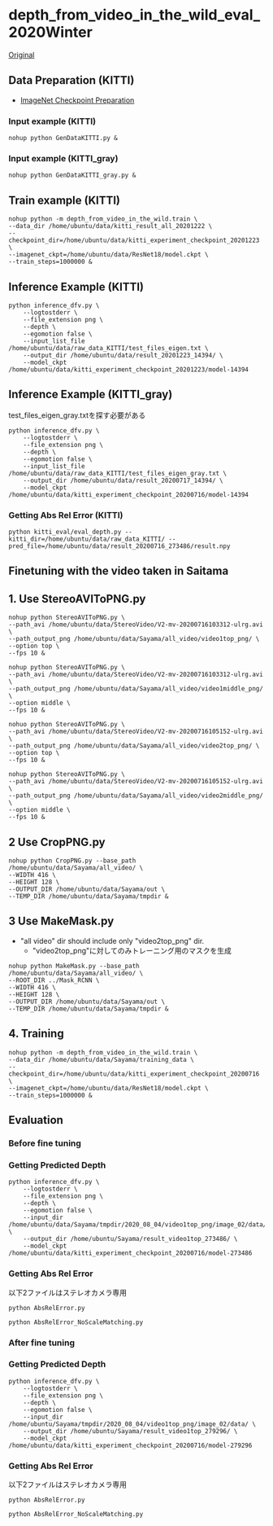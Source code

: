 
# depth_from_video_in_the_wild_eval_2020Winter

[Original](https://github.com/google-research/google-research/tree/master/depth_from_video_in_the_wild)


## Data Preparation (KITTI)

- [ImageNet Checkpoint Preparation](https://github.com/dalgu90/resnet-18-tensorflow)

### Input example (KITTI)

```script
nohup python GenDataKITTI.py &
```
 
### Input example (KITTI_gray)

```script
nohup python GenDataKITTI_gray.py &
```

## Train example (KITTI)

```script
nohup python -m depth_from_video_in_the_wild.train \
--data_dir /home/ubuntu/data/kitti_result_all_20201222 \
--checkpoint_dir=/home/ubuntu/data/kitti_experiment_checkpoint_20201223 \
--imagenet_ckpt=/home/ubuntu/data/ResNet18/model.ckpt \
--train_steps=1000000 &
```

## Inference Example (KITTI)

```shell
python inference_dfv.py \
    --logtostderr \
    --file_extension png \
    --depth \
    --egomotion false \
    --input_list_file /home/ubuntu/data/raw_data_KITTI/test_files_eigen.txt \
    --output_dir /home/ubuntu/data/result_20201223_14394/ \
    --model_ckpt /home/ubuntu/data/kitti_experiment_checkpoint_20201223/model-14394
```

## Inference Example (KITTI_gray)

test_files_eigen_gray.txtを探す必要がある

```shell
python inference_dfv.py \
    --logtostderr \
    --file_extension png \
    --depth \
    --egomotion false \
    --input_list_file /home/ubuntu/data/raw_data_KITTI/test_files_eigen_gray.txt \
    --output_dir /home/ubuntu/data/result_20200717_14394/ \
    --model_ckpt /home/ubuntu/data/kitti_experiment_checkpoint_20200716/model-14394
```

### Getting Abs Rel Error (KITTI)

```shell
python kitti_eval/eval_depth.py --kitti_dir=/home/ubuntu/data/raw_data_KITTI/ --pred_file=/home/ubuntu/data/result_20200716_273486/result.npy
```

## Finetuning with the video taken in Saitama

## 1. Use StereoAVIToPNG.py

```
nohup python StereoAVIToPNG.py \
--path_avi /home/ubuntu/data/StereoVideo/V2-mv-20200716103312-ulrg.avi \
--path_output_png /home/ubuntu/data/Sayama/all_video/video1top_png/ \
--option top \
--fps 10 &
```

```
nohup python StereoAVIToPNG.py \
--path_avi /home/ubuntu/data/StereoVideo/V2-mv-20200716103312-ulrg.avi \
--path_output_png /home/ubuntu/data/Sayama/all_video/video1middle_png/ \
--option middle \
--fps 10 &
```

```
nohuo python StereoAVIToPNG.py \
--path_avi /home/ubuntu/data/StereoVideo/V2-mv-20200716105152-ulrg.avi \
--path_output_png /home/ubuntu/data/Sayama/all_video/video2top_png/ \
--option top \
--fps 10 &
```

```
nohup python StereoAVIToPNG.py \
--path_avi /home/ubuntu/data/StereoVideo/V2-mv-20200716105152-ulrg.avi \
--path_output_png /home/ubuntu/data/Sayama/all_video/video2middle_png/ \
--option middle \
--fps 10 &
```

## 2 Use CropPNG.py

```script
nohup python CropPNG.py --base_path /home/ubuntu/data/Sayama/all_video/ \
--WIDTH 416 \
--HEIGHT 128 \
--OUTPUT_DIR /home/ubuntu/data/Sayama/out \
--TEMP_DIR /home/ubuntu/data/Sayama/tmpdir &
```

## 3 Use MakeMask.py
- "all video" dir should include only "video2top_png" dir.
  - "video2top_png"に対してのみトレーニング用のマスクを生成

```script
nohup python MakeMask.py --base_path /home/ubuntu/data/Sayama/all_video/ \
--ROOT_DIR ../Mask_RCNN \
--WIDTH 416 \
--HEIGHT 128 \
--OUTPUT_DIR /home/ubuntu/data/Sayama/out \
--TEMP_DIR /home/ubuntu/data/Sayama/tmpdir &
```

## 4. Training

```script
nohup python -m depth_from_video_in_the_wild.train \
--data_dir /home/ubuntu/data/Sayama/training_data \
--checkpoint_dir=/home/ubuntu/data/kitti_experiment_checkpoint_20200716 \
--imagenet_ckpt=/home/ubuntu/data/ResNet18/model.ckpt \
--train_steps=1000000 &
```

## Evaluation

### Before fine tuning

### Getting Predicted Depth

```shell
python inference_dfv.py \
    --logtostderr \
    --file_extension png \
    --depth \
    --egomotion false \
    --input_dir /home/ubuntu/data/Sayama/tmpdir/2020_08_04/video1top_png/image_02/data/ \
    --output_dir /home/ubuntu/Sayama/result_video1top_273486/ \
    --model_ckpt /home/ubuntu/data/kitti_experiment_checkpoint_20200716/model-273486
```

### Getting Abs Rel Error

以下2ファイルはステレオカメラ専用

```
python AbsRelError.py
```

```
python AbsRelError_NoScaleMatching.py
```


### After fine tuning

### Getting Predicted Depth

```shell
python inference_dfv.py \
    --logtostderr \
    --file_extension png \
    --depth \
    --egomotion false \
    --input_dir /home/ubuntu/Sayama/tmpdir/2020_08_04/video1top_png/image_02/data/ \
    --output_dir /home/ubuntu/Sayama/result_video1top_279296/ \
    --model_ckpt /home/ubuntu/data/kitti_experiment_checkpoint_20200716/model-279296
```

### Getting Abs Rel Error

以下2ファイルはステレオカメラ専用

```
python AbsRelError.py
```

```
python AbsRelError_NoScaleMatching.py
```
